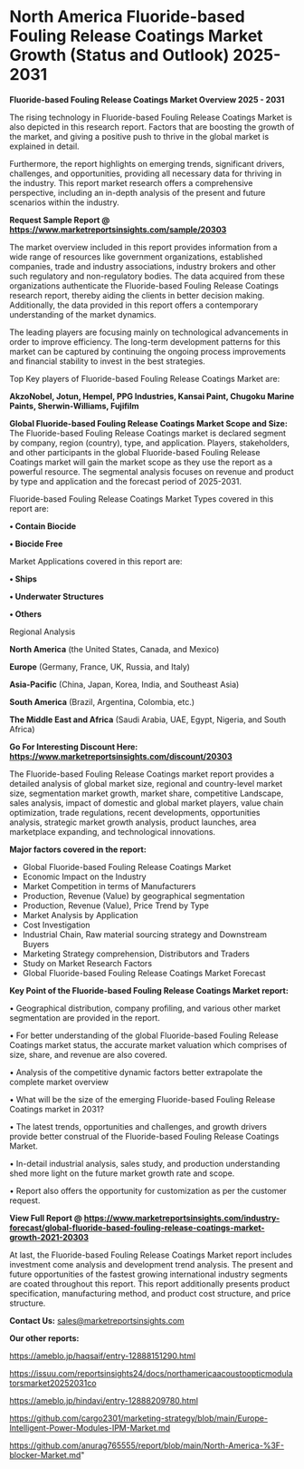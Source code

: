 # North America Fluoride-based Fouling Release Coatings Market Growth (Status and Outlook) 2025-2031

<Strong> Fluoride-based Fouling Release Coatings Market Overview 2025 - 2031</strong>

The rising technology in Fluoride-based Fouling Release Coatings Market is also depicted in this research report. Factors that are boosting the growth of the market, and giving a positive push to thrive in the global market is explained in detail.

Furthermore, the report highlights on emerging trends, significant drivers, challenges, and opportunities, providing all necessary data for thriving in the industry. This report market research offers a comprehensive perspective, including an in-depth analysis of the present and future scenarios within the industry.

<strong>Request Sample Report @ <a href=https://www.marketreportsinsights.com/sample/20303>https://www.marketreportsinsights.com/sample/20303</a></strong>

The market overview included in this report provides information from a wide range of resources like government organizations, established companies, trade and industry associations, industry brokers and other such regulatory and non-regulatory bodies. The data acquired from these organizations authenticate the Fluoride-based Fouling Release Coatings research report, thereby aiding the clients in better decision making. Additionally, the data provided in this report offers a contemporary understanding of the market dynamics.

The leading players are focusing mainly on technological advancements in order to improve efficiency. The long-term development patterns for this market can be captured by continuing the ongoing process improvements and financial stability to invest in the best strategies.

Top Key players of Fluoride-based Fouling Release Coatings Market are:

<strong>AkzoNobel, Jotun, Hempel, PPG Industries, Kansai Paint, Chugoku Marine Paints, Sherwin-Williams, Fujifilm</strong>

<strong><b>Global Fluoride-based Fouling Release Coatings Market Scope and Size:</b></strong>
The Fluoride-based Fouling Release Coatings market is declared segment by company, region (country), type, and application. Players, stakeholders, and other participants in the global Fluoride-based Fouling Release Coatings market will gain the market scope as they use the report as a powerful resource. The segmental analysis focuses on revenue and product by type and application and the forecast period of 2025-2031.

Fluoride-based Fouling Release Coatings Market Types covered in this report are:

<strong>• Contain Biocide

• Biocide Free</strong>

Market Applications covered in this report are:

<strong>• Ships

• Underwater Structures

• Others</strong> 

Regional Analysis

<strong>North America</strong> (the United States, Canada, and Mexico)

<strong>Europe</strong> (Germany, France, UK, Russia, and Italy)

<strong>Asia-Pacific</strong> (China, Japan, Korea, India, and Southeast Asia)

<strong>South America</strong> (Brazil, Argentina, Colombia, etc.)

<strong>The Middle East and Africa</strong> (Saudi Arabia, UAE, Egypt, Nigeria, and South Africa)

<strong>Go For Interesting Discount Here: <a href=https://www.marketreportsinsights.com/discount/20303>https://www.marketreportsinsights.com/discount/20303</a></strong>

The Fluoride-based Fouling Release Coatings market report provides a detailed analysis of global market size, regional and country-level market size, segmentation market growth, market share, competitive Landscape, sales analysis, impact of domestic and global market players, value chain optimization, trade regulations, recent developments, opportunities analysis, strategic market growth analysis, product launches, area marketplace expanding, and technological innovations.

<strong><b>Major factors covered in the report:</b></strong>
<ul>
  <li>Global Fluoride-based Fouling Release Coatings Market </li>
  <li>Economic Impact on the Industry</li>
  <li>Market Competition in terms of Manufacturers</li>
  <li>Production, Revenue (Value) by geographical segmentation</li>
  <li>Production, Revenue (Value), Price Trend by Type</li>
  <li>Market Analysis by Application</li>
  <li>Cost Investigation</li>
  <li>Industrial Chain, Raw material sourcing strategy and Downstream Buyers</li>
  <li>Marketing Strategy comprehension, Distributors and Traders</li>
  <li>Study on Market Research Factors</li>
  <li>Global Fluoride-based Fouling Release Coatings Market Forecast</li>
</ul>

<strong><b>Key Point of the Fluoride-based Fouling Release Coatings Market report:</b></strong>

• Geographical distribution, company profiling, and various other market segmentation are provided in the report.

• For better understanding of the global Fluoride-based Fouling Release Coatings market status, the accurate market valuation which comprises of size, share, and revenue are also covered.

• Analysis of the competitive dynamic factors better extrapolate the complete market overview

• What will be the size of the emerging Fluoride-based Fouling Release Coatings market in 2031?

• The latest trends, opportunities and challenges, and growth drivers provide better construal of the Fluoride-based Fouling Release Coatings Market.

• In-detail industrial analysis, sales study, and production understanding shed more light on the future market growth rate and scope.

• Report also offers the opportunity for customization as per the customer request.

<strong><b>View Full Report @ <a href=https://www.marketreportsinsights.com/industry-forecast/global-fluoride-based-fouling-release-coatings-market-growth-2021-20303>https://www.marketreportsinsights.com/industry-forecast/global-fluoride-based-fouling-release-coatings-market-growth-2021-20303</a></b></strong>


At last, the Fluoride-based Fouling Release Coatings Market report includes investment come analysis and development trend analysis. The present and future opportunities of the fastest growing international industry segments are coated throughout this report. This report additionally presents product specification, manufacturing method, and product cost structure, and price structure.

<strong>Contact Us:</strong>
sales@marketreportsinsights.com

<strong>Our other reports:</strong>

<a href=https://ameblo.jp/haqsaif/entry-12888151290.html>https://ameblo.jp/haqsaif/entry-12888151290.html</a>

<a href=https://issuu.com/reportsinsights24/docs/northamericaacoustoopticmodulatorsmarket20252031co>https://issuu.com/reportsinsights24/docs/northamericaacoustoopticmodulatorsmarket20252031co</a>

<a href=https://ameblo.jp/hindavi/entry-12888209780.html>https://ameblo.jp/hindavi/entry-12888209780.html</a>

<a href=https://github.com/cargo2301/marketing-strategy/blob/main/Europe-Intelligent-Power-Modules-IPM-Market.md>https://github.com/cargo2301/marketing-strategy/blob/main/Europe-Intelligent-Power-Modules-IPM-Market.md</a>

<a href=https://github.com/anurag765555/report/blob/main/North-America-%3F-blocker-Market.md>https://github.com/anurag765555/report/blob/main/North-America-%3F-blocker-Market.md</a>"
